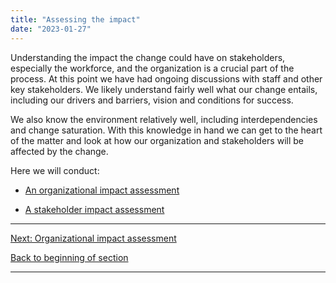 ```yaml
---
title: "Assessing the impact"
date: "2023-01-27"
---
```


Understanding the impact the change could have on stakeholders, especially the workforce, and the organization is a crucial part of the process. At this point we have had ongoing discussions with staff and other key stakeholders. We likely understand fairly well what our change entails, including our drivers and barriers, vision and conditions for success.

We also know the environment relatively well, including interdependencies and change saturation. With this knowledge in hand we can get to the heart of the matter and look at how our organization and stakeholders will be affected by the change.

Here we will conduct:

- [An organizational impact assessment](organizational-impact-assessment/)

- [A stakeholder impact assessment](stakeholder-impact-assessment/)

* * *

[Next: Organizational impact assessment](organizational-impact-assessment/)

[Back to beginning of section](capacity-readiness-and-impact/)

* * *
